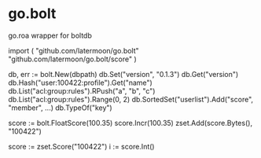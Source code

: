 # go.bolt
go.roa wrapper for boltdb

import (
	"github.com/latermoon/go.bolt"
	"github.com/latermoon/go.bolt/score"
)

db, err := bolt.New(dbpath)
db.Set("version", "0.1.3")
db.Get("version")
db.Hash("user:100422:profile").Get("name")
db.List("acl:group:rules").RPush("a", "b", "c")
db.List("acl:group:rules").Range(0, 2)
db.SortedSet("userlist").Add("score", "member", ...)
db.TypeOf("key")

score := bolt.FloatScore(100.35)
score.Incr(100.35) 
zset.Add(score.Bytes(), "100422")

score := zset.Score("100422")
i := score.Int()



